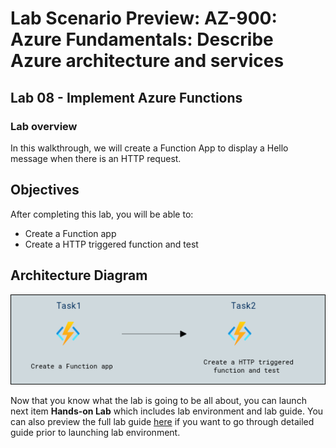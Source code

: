 # Lab Scenario Preview: AZ-900: Azure Fundamentals: Describe Azure architecture and services

## Lab 08 - Implement Azure Functions

### Lab overview

In this walkthrough, we will create a Function App to display a Hello message when there is an HTTP request.

## Objectives

After completing this lab, you will be able to:

- Create a Function app
- Create a HTTP triggered function and test

## Architecture Diagram

![](../images/az900lab08.PNG)

Now that you know what the lab is going to be all about, you can launch next item **Hands-on Lab** which includes lab environment and lab guide. You can also preview the full lab guide [here](https://experience.cloudlabs.ai/#/labguidepreview/3ca4d4db-1571-4081-a175-116b06ac8b11) if you want to go through detailed guide prior to launching lab environment.
